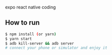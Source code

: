 expo react native coding

## How to run

```bash
$ npm install (or yarn)
$ yarn start
$ adb kill-server && adb server
# connect your phone or simulator and enjoy it
```

